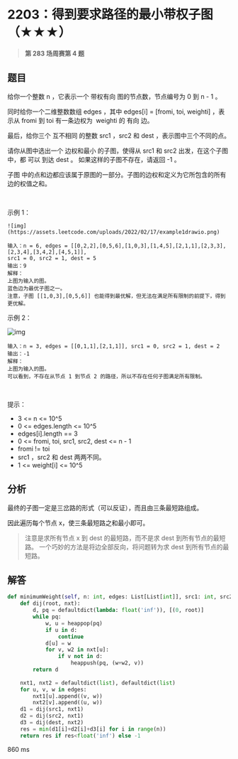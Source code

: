 # 2203：得到要求路径的最小带权子图（★★★）


> **第 283 场周赛第 4 题**

## 题目

给你一个整数 n ，它表示一个 带权有向 图的节点数，节点编号为 0 到 n - 1 。

同时给你一个二维整数数组 edges ，其中 edges[i] = [fromi, toi, weighti] ，表示从 fromi 到 toi 有一条边权为
 weighti 的 有向 边。

最后，给你三个 互不相同 的整数 src1 ，src2 和 dest ，表示图中三个不同的点。

请你从图中选出一个 边权和最小 的子图，使得从 src1 和 src2 出发，在这个子图中，都 可以 到达 dest 。
如果这样的子图不存在，请返回 -1 。

子图 中的点和边都应该属于原图的一部分。子图的边权和定义为它所包含的所有边的权值之和。

 

示例 1：

    ![img](https://assets.leetcode.com/uploads/2022/02/17/example1drawio.png)
    
    输入：n = 6, edges = [[0,2,2],[0,5,6],[1,0,3],[1,4,5],[2,1,1],[2,3,3],[2,3,4],[3,4,2],[4,5,1]], 
    src1 = 0, src2 = 1, dest = 5
    输出：9
    解释：
    上图为输入的图。
    蓝色边为最优子图之一。
    注意，子图 [[1,0,3],[0,5,6]] 也能得到最优解，但无法在满足所有限制的前提下，得到更优解。
示例 2：

![img](https://assets.leetcode.com/uploads/2022/02/17/example2-1drawio.png)
    
    输入：n = 3, edges = [[0,1,1],[2,1,1]], src1 = 0, src2 = 1, dest = 2
    输出：-1
    解释：
    上图为输入的图。
    可以看到，不存在从节点 1 到节点 2 的路径，所以不存在任何子图满足所有限制。
 

提示：
- 3 <= n <= 10^5
- 0 <= edges.length <= 10^5
- edges[i].length == 3
- 0 <= fromi, toi, src1, src2, dest <= n - 1
- fromi != toi
- src1 ，src2 和 dest 两两不同。
- 1 <= weight[i] <= 10^5

 
## 分析

最终的子图一定是三岔路的形式（可以反证），而且由三条最短路组成。

因此遍历每个节点 x，使三条最短路之和最小即可。

> 注意是求所有节点 x 到 dest 的最短路，而不是求 dest 到所有节点的最短路。
>一个巧妙的方法是将边全部反向，将问题转为求 dest 到所有节点的最短路。


## 解答

```python
def minimumWeight(self, n: int, edges: List[List[int]], src1: int, src2: int, dest: int) -> int:
    def dij(root, nxt):
        d, pq = defaultdict(lambda: float('inf')), [(0, root)]
        while pq:
            w, u = heappop(pq)
            if u in d:
                continue
            d[u] = w
            for v, w2 in nxt[u]:
                if v not in d:
                    heappush(pq, (w+w2, v))
        return d
    
    nxt1, nxt2 = defaultdict(list), defaultdict(list)
    for u, v, w in edges:
        nxt1[u].append((v, w))
        nxt2[v].append((u, w))
    d1 = dij(src1, nxt1)
    d2 = dij(src2, nxt1)
    d3 = dij(dest, nxt2)
    res = min(d1[i]+d2[i]+d3[i] for i in range(n))
    return res if res<float('inf') else -1
```
860 ms

